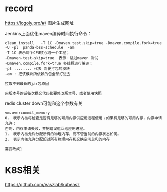 # record
https://logoly.pro/#/ 图片生成网址

Jenkins上面优化maven编译时间执行命令：
```
clean install   -T 1C -Dmaven.test.skip=true -Dmaven.compile.fork=true -U -pl  panda-bss-schedule  -am
-T 1C 表示每个CPU核心跑一个工程；
-Dmaven-test-skip=true  表示：跳过maven 测试
-Dmaven.compile.fork=true 多线程进行编译；
-pl ........ 代表 需要打包的模块
-am : 把该模块所依赖的包全部打进去

拉取不到最新的jar包原因

用版本号的话每次提交代码都要修改版本号，或者使用快照
```



redis cluster down可能和这个参数有关
```
vm.overcommit_memory
0， 表示内核将检查是否有足够的可用内存供应用进程使用；如果有足够的可用内存，内存申请允许；
否则，内存申请失败，并把错误返回给应用进程。
1， 表示内核允许分配所有的物理内存，而不管当前的内存状态如何。
2， 表示内核允许分配超过所有物理内存和交换空间总和的内存

需要改成1
```

# K8S相关
https://github.com/easzlab/kubeasz
